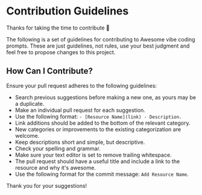 # Contribution Guidelines

Thanks for taking the time to contribute 🤝

The following is a set of guidelines for contributing to Awesome vibe coding prompts. These are just guidelines, not rules, use your best judgment and feel free to propose changes to this project.

## How Can I Contribute?

Ensure your pull request adheres to the following guidelines:

- Search previous suggestions before making a new one, as yours may be a duplicate.
- Make an individual pull request for each suggestion.
- Use the following format: `- [Resource Name](link) - Description.`
- Link additions should be added to the bottom of the relevant category.
- New categories or improvements to the existing categorization are welcome.
- Keep descriptions short and simple, but descriptive.
- Check your spelling and grammar.
- Make sure your text editor is set to remove trailing whitespace.
- The pull request should have a useful title and include a link to the resource and why it's awesome.
- Use the following format for the commit message: `Add Resource Name`.

Thank you for your suggestions!
